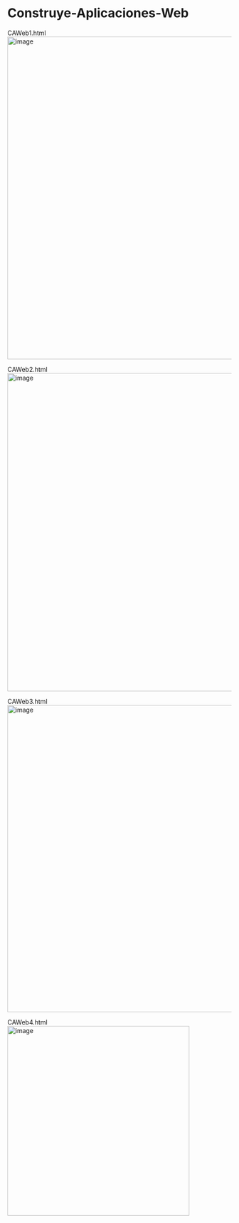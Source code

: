 # Construye-Aplicaciones-Web
CAWeb1.html <br>
<img width="603" height="723" alt="image" src="https://github.com/user-attachments/assets/8439e29d-98f3-4638-959e-9fc6e8201d12" />

CAWeb2.html <br>
<img width="1350" height="713" alt="image" src="https://github.com/user-attachments/assets/1142d7d1-6837-4546-a94c-7f21f8790755" />

CAWeb3.html <br>
<img width="539" height="688" alt="image" src="https://github.com/user-attachments/assets/d9607458-0f59-443d-b1cb-cf11c61fc06f" />

CAWeb4.html <br>
<img width="409" height="425" alt="image" src="https://github.com/user-attachments/assets/6ae68109-3139-4552-9ccd-40d593a418df" />



